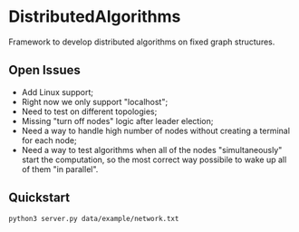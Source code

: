 # DistributedAlgorithms
Framework to develop distributed algorithms on fixed
graph structures.
## Open Issues
+ Add Linux support;
+ Right now we only support "localhost";
+ Need to test on different topologies;
+ Missing "turn off nodes" logic after leader election;
+ Need a way to handle high number of nodes without creating a terminal for each node;
+ Need a way to test algorithms when all of the nodes "simultaneously" start the computation,
  so the most correct way possibile to wake up all of them "in parallel".
## Quickstart
```bash
python3 server.py data/example/network.txt
```
